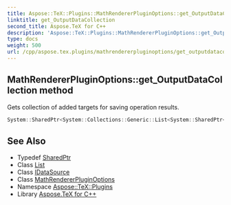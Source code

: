 ```yaml
---
title: Aspose::TeX::Plugins::MathRendererPluginOptions::get_OutputDataCollection method
linktitle: get_OutputDataCollection
second_title: Aspose.TeX for C++
description: 'Aspose::TeX::Plugins::MathRendererPluginOptions::get_OutputDataCollection method. Gets collection of added targets for saving operation results in C++.'
type: docs
weight: 500
url: /cpp/aspose.tex.plugins/mathrendererpluginoptions/get_outputdatacollection/
---
```

## MathRendererPluginOptions::get_OutputDataCollection method


Gets collection of added targets for saving operation results.

```cpp
System::SharedPtr<System::Collections::Generic::List<System::SharedPtr<IDataSource>>> Aspose::TeX::Plugins::MathRendererPluginOptions::get_OutputDataCollection() override
```

## See Also

* Typedef [SharedPtr](../../../system/sharedptr/)
* Class [List](../../../system.collections.generic/list/)
* Class [IDataSource](../../idatasource/)
* Class [MathRendererPluginOptions](../)
* Namespace [Aspose::TeX::Plugins](../../)
* Library [Aspose.TeX for C++](../../../)
